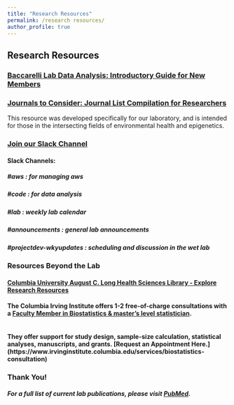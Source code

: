 ```yaml
---
title: "Research Resources"
permalink: /research resources/
author_profile: true
---
```


## Research Resources

### <b>[Baccarelli Lab Data Analysis: Introductory Guide for New Members](https://s3.amazonaws.com/baccarellilabgithubio/Research+Resources/DataAnalysis_Introductory_Document_ForGitHub.IO.pdf)</b> <br>

### <b>[Journals to Consider: Journal List Compilation for Researchers](https://docs.google.com/spreadsheets/d/1UA_l6uHbN4RS9YIyJHJJPBzYQdQ-FmBYxxZahkbL9tM/edit?usp=sharing)</b> <br>
This resource was developed specifically for our laboratory, and is intended for those in the intersecting fields of environmental health and epigenetics.

### <b>[Join our Slack Channel](https://join.slack.com/t/baccarellilab/signup)</b> <br>
#### <b> Slack Channels: <br>
#####  #aws : for managing aws <br>
#####  #code : for data analysis <br>
#####  #lab : weekly lab calendar <br>
#####  #announcements : general lab announcements <br>
#####  #projectdev-wkyupdates : scheduling and discussion in the wet lab <br>

### Resources Beyond the Lab

#### <b>[Columbia University August C. Long Health Sciences Library - Explore Research Resources](https://library.cumc.columbia.edu/computing-study-tools)</b> <br>

#### <b>The Columbia Irving Institute offers 1-2 free-of-charge consultations with a [Faculty Member in Biostatistics & master’s level statistician](https://www.mailman.columbia.edu/people/our-faculty/search/?filter_department=Biostatistics). <br>
</br>
They offer support for study design, sample-size calculation, statistical analyses, manuscripts, and grants. [Request an Appointment Here.](https://www.irvinginstitute.columbia.edu/services/biostatistics-consultation)

### Thank You!

##### For a full list of current lab publications, please visit [PubMed](https://www.ncbi.nlm.nih.gov/pubmed/?term=baccarelli+a+%5Bauthor%5D+OR+baccarelli+aa+%5Bauthor%5D+NOT+baccarelli+AM).
